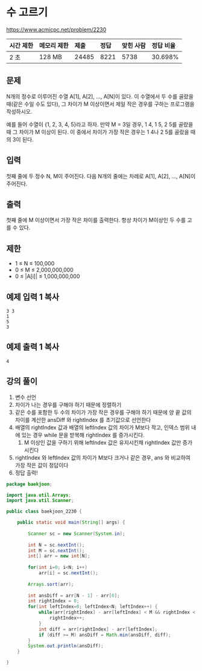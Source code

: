 # 수 고르기 

https://www.acmicpc.net/problem/2230 

| 시간 제한 | 메모리 제한 | 제출  | 정답 | 맞힌 사람 | 정답 비율 |
| :-------- | :---------- | :---- | :--- | :-------- | :-------- |
| 2 초      | 128 MB      | 24485 | 8221 | 5738      | 30.698%   |

## 문제

N개의 정수로 이루어진 수열 A[1], A[2], …, A[N]이 있다. 이 수열에서 두 수를 골랐을 때(같은 수일 수도 있다), 그 차이가 M 이상이면서 제일 작은 경우를 구하는 프로그램을 작성하시오.

예를 들어 수열이 {1, 2, 3, 4, 5}라고 하자. 만약 M = 3일 경우, 1 4, 1 5, 2 5를 골랐을 때 그 차이가 M 이상이 된다. 이 중에서 차이가 가장 작은 경우는 1 4나 2 5를 골랐을 때의 3이 된다.

## 입력

첫째 줄에 두 정수 N, M이 주어진다. 다음 N개의 줄에는 차례로 A[1], A[2], …, A[N]이 주어진다.

## 출력

첫째 줄에 M 이상이면서 가장 작은 차이를 출력한다. 항상 차이가 M이상인 두 수를 고를 수 있다.

## 제한

- 1 ≤ N ≤ 100,000
- 0 ≤ M ≤ 2,000,000,000
- 0 ≤ |A[i]| ≤ 1,000,000,000

## 예제 입력 1 복사

```
3 3
1
5
3
```

## 예제 출력 1 복사

```
4
```



## 강의 풀이

1. 변수 선언
2. 차이가 나는 경우를 구해야 하기 때문에 정렬하기
3. 같은 수를 포함한 두 수의 차이가 가장 작은 경우를 구해야 하기 때문에 양 끝 값의 차이를 계산한 ansDiff 와 rightIndex 를 초기값으로 선언한다
4. 배열의 rightIndex 값과 배열의 leftIndex 값의 차이가 M보다 작고, 인덱스 범위 내에 있는 경우 while 문을 받복해 rightIndex 를 증가시킨다.
   1. M 이상인 값을 구하기 위해 leftIndex 값은 유지시킨채 rightIndex 값만 증가시킨다
5. rightIndex 와 leftIndex 값의 차이가 M보다 크거나 같은 경우, ans 와 비교하여 가장 작은 값이 정답이다
6. 정답 출력!

```java
package baekjoon;

import java.util.Arrays;
import java.util.Scanner;

public class baekjoon_2230 {

	public static void main(String[] args) {
		
		Scanner sc = new Scanner(System.in);
		
		int N = sc.nextInt();
		int M = sc.nextInt();
		int[] arr = new int[N];
		
		for(int i=0; i<N; i++)
			arr[i] = sc.nextInt();
		
		Arrays.sort(arr);
		
		int ansDiff = arr[N - 1] - arr[0];
        int rightIndex = 0;
		for(int leftIndex=0; leftIndex<N; leftIndex++) {
			while(arr[rightIndex] - arr[leftIndex] < M && rightIndex < N-1) {
				rightIndex++;
			}
			int diff = arr[rightIndex] - arr[leftIndex];
            if (diff >= M) ansDiff = Math.min(ansDiff, diff);
		}
        System.out.println(ansDiff);
	}

}

```

